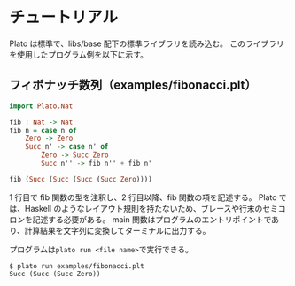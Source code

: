 # チュートリアル

Plato は標準で、libs/base 配下の標準ライブラリを読み込む。
このライブラリを使用したプログラム例を以下に示す。

## フィボナッチ数列（examples/fibonacci.plt）

```haskell
import Plato.Nat

fib : Nat -> Nat
fib n = case n of
    Zero -> Zero
    Succ n' -> case n' of
        Zero -> Succ Zero
        Succ n'' -> fib n'' + fib n'

fib (Succ (Succ (Succ (Succ Zero))))
```

1 行目で fib 関数の型を注釈し、2 行目以降、fib 関数の項を記述する。
Plato では、Haskell のようなレイアウト規則を持たないため、ブレースや行末のセミコロンを記述する必要がある。
main 関数はプログラムのエントリポイントであり、計算結果を文字列に変換してターミナルに出力する。

プログラムは`plato run <file name>`で実行できる。

```command
$ plato run examples/fibonacci.plt
Succ (Succ (Succ Zero))
```
